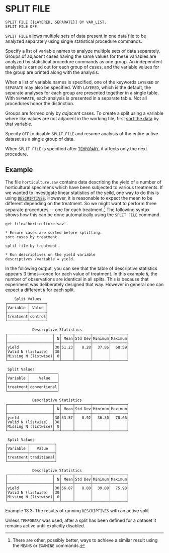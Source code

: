 # SPLIT FILE

```
SPLIT FILE [{LAYERED, SEPARATE}] BY VAR_LIST.
SPLIT FILE OFF.
```

`SPLIT FILE` allows multiple sets of data present in one data file to
be analyzed separately using single statistical procedure commands.

Specify a list of variable names to analyze multiple sets of data
separately.  Groups of adjacent cases having the same values for these
variables are analyzed by statistical procedure commands as one group.
An independent analysis is carried out for each group of cases, and the
variable values for the group are printed along with the analysis.

When a list of variable names is specified, one of the keywords
`LAYERED` or `SEPARATE` may also be specified.  With `LAYERED`, which
is the default, the separate analyses for each group are presented
together in a single table.  With `SEPARATE`, each analysis is
presented in a separate table.  Not all procedures honor the
distinction.

Groups are formed only by _adjacent_ cases.  To create a split using a
variable where like values are not adjacent in the working file, first
[sort the data](../../commands/data/sort-cases.md) by that variable.

Specify `OFF` to disable `SPLIT FILE` and resume analysis of the
entire active dataset as a single group of data.

When `SPLIT FILE` is specified after [`TEMPORARY`](temporary.md), it
affects only the next procedure.

## Example

The file `horticulture.sav` contains data describing the yield of a
number of horticultural specimens which have been subjected to various
treatments.  If we wanted to investigate linear statistics of the
yeild, one way to do this is using
[`DESCRIPTIVES`](../statistics/descriptives.md).  However, it is
reasonable to expect the mean to be different depending on the
treatment.  So we might want to perform three separate procedures --
one for each treatment.[^1] The following syntax shows how this can be
done automatically using the `SPLIT FILE` command.

[^1]: There are other, possibly better, ways to achieve a similar
result using the `MEANS` or `EXAMINE` commands.

```
get file='horticulture.sav'.

* Ensure cases are sorted before splitting.
sort cases by treatment.

split file by treatment.

* Run descriptives on the yield variable
descriptives /variable = yield.
```

In the following output, you can see that the table of descriptive
statistics appears 3 times—once for each value of treatment.  In this
example `N`, the number of observations are identical in all splits.
This is because that experiment was deliberately designed that way.
However in general one can expect a different `N` for each split.

```
    Split Values
┌─────────┬───────┐
│Variable │ Value │
├─────────┼───────┤
│treatment│control│
└─────────┴───────┘

            Descriptive Statistics
┌────────────────────┬──┬─────┬───────┬───────┬───────┐
│                    │ N│ Mean│Std Dev│Minimum│Maximum│
├────────────────────┼──┼─────┼───────┼───────┼───────┤
│yield               │30│51.23│   8.28│  37.86│  68.59│
│Valid N (listwise)  │30│     │       │       │       │
│Missing N (listwise)│ 0│     │       │       │       │
└────────────────────┴──┴─────┴───────┴───────┴───────┘

 Split Values
┌─────────┬────────────┐
│Variable │    Value   │
├─────────┼────────────┤
│treatment│conventional│
└─────────┴────────────┘

            Descriptive Statistics
┌────────────────────┬──┬─────┬───────┬───────┬───────┐
│                    │ N│ Mean│Std Dev│Minimum│Maximum│
├────────────────────┼──┼─────┼───────┼───────┼───────┤
│yield               │30│53.57│   8.92│  36.30│  70.66│
│Valid N (listwise)  │30│     │       │       │       │
│Missing N (listwise)│ 0│     │       │       │       │
└────────────────────┴──┴─────┴───────┴───────┴───────┘

 Split Values
┌─────────┬───────────┐
│Variable │   Value   │
├─────────┼───────────┤
│treatment│traditional│
└─────────┴───────────┘

            Descriptive Statistics
┌────────────────────┬──┬─────┬───────┬───────┬───────┐
│                    │ N│ Mean│Std Dev│Minimum│Maximum│
├────────────────────┼──┼─────┼───────┼───────┼───────┤
│yield               │30│56.87│   8.88│  39.08│  75.93│
│Valid N (listwise)  │30│     │       │       │       │
│Missing N (listwise)│ 0│     │       │       │       │
└────────────────────┴──┴─────┴───────┴───────┴───────┘
```

Example 13.3: The results of running `DESCRIPTIVES` with an active split

Unless `TEMPORARY` was used, after a split has been defined for a
dataset it remains active until explicitly disabled.

